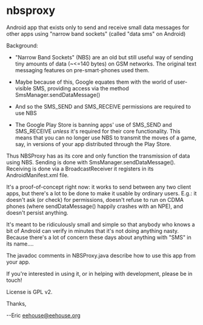 # nbsproxy

Android app that exists only to send and receive small data messages
for other apps using "narrow band sockets" (called "data sms" on
Android)

Background: 

* "Narrow Band Sockets" (NBS) are an old but still useful way of
  sending tiny amounts of data (~<=140 bytes) on GSM networks. The
  original text messaging features on pre-smart-phones used them.

* Maybe because of this, Google equates them with the world of
  user-visible SMS, providing access via the method
  SmsManager.sendDataMessage()

* And so the SMS_SEND and SMS_RECEIVE permissions are required to use
  NBS

* The Google Play Store is banning apps' use of SMS_SEND and
  SMS_RECEIVE *unless* it's required for their core
  functionality. This means that you can no longer use NBS to transmit
  the moves of a game, say, in versions of your app distributed
  through the Play Store.

Thus NBSProxy has as its core and only function the transmission of
data using NBS. Sending is done with
SmsManager.sendDataMessage(). Receiving is done via a
BroadcastReceiver it registers in its AndroidManifest.xml file.

It's a proof-of-concept right now: it works to send between any two
client apps, but there's a lot to be done to make it usable by
ordinary users.  E.g.: it doesn't ask (or check) for permissions,
doesn't refuse to run on CDMA phones (where sendDataMessage() happily
crashes with an NPE), and doesn't persist anything.

It's meant to be ridiculously small and simple so that anybody who
knows a bit of Android can verify in minutes that it's not doing
anything nasty. Because there's a lot of concern these days about
anything with "SMS" in its name....

The javadoc comments in NBSProxy.java describe how to use this app from your
app.

If you're interested in using it, or in helping with development,
please be in touch!

License is GPL v2.

Thanks,

--Eric
eehouse@eehouse.org

